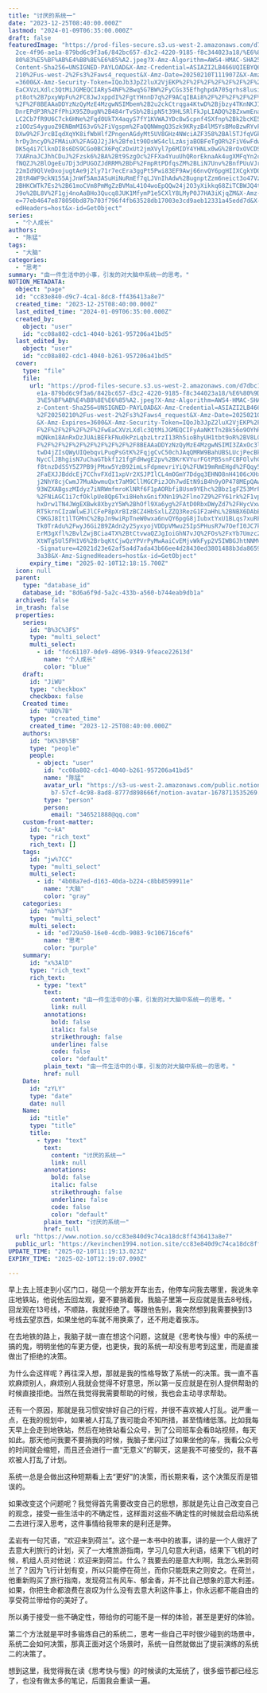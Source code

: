 ```yaml
---
title: "讨厌的系统一"
date: "2023-12-25T08:40:00.000Z"
lastmod: "2024-01-09T06:35:00.000Z"
draft: false
featuredImage: "https://prod-files-secure.s3.us-west-2.amazonaws.com/d7dbc101-8\
  2ce-4f96-ae1a-879bd6c9f3a6/842bc657-d3c2-4220-9185-f8c344023a18/%E6%80%9D%E8%\
  80%83%E5%BF%AB%E4%B8%8E%E6%85%A2.jpeg?X-Amz-Algorithm=AWS4-HMAC-SHA256&X-Amz-\
  Content-Sha256=UNSIGNED-PAYLOAD&X-Amz-Credential=ASIAZI2LB466UQIEBYQ6%2F20250\
  210%2Fus-west-2%2Fs3%2Faws4_request&X-Amz-Date=20250210T111907Z&X-Amz-Expires\
  =3600&X-Amz-Security-Token=IQoJb3JpZ2luX2VjEKP%2F%2F%2F%2F%2F%2F%2F%2F%2F%2Fw\
  EaCXVzLXdlc3QtMiJGMEQCIARyS4NF%2Bwq5G7BW%2FyCGs35EfhghpdA705qrhs8lusidAiAp91L\
  pt8ot%2B7pxyWpFu%2FC8JwJxppdI%2FgtYHnnD7q%2F9ACqIBAi8%2F%2F%2F%2F%2F%2F%2F%2F\
  %2F%2F8BEAAaDDYzNzQyMzE4MzgwNSIMbem%2B2u2ckCtrqga4KtwD%2Bjbzy4TKnNKJI6FQdQCxS\
  DnrEPdP3R%2FfPhiX95Z0ugN%2B484rTvSb%2BipN5t39HLSRlFkJpLIADQ%2BZxwmEna0zxk6RKW\
  LC2Cb7fR9U6C7ck6HNe%2Fqd0UkTX4aqyS7fY1KVWAJYDc8w5cpnf4SXfnp%2Bk2bcKE5w4H6bL8E\
  z1OOzS4yguoZ9ENBmMI63vG%2FiVgspm%2FaQQNWmgQ3Szk9KRyzB4lM5YsBMoBzwRYvFaK%2BIDg\
  DXw9%2FJrcBIqdXqYK8ifWbHlfZPngenAGdyMt5UV8GHz4NWciAZF358%2BAl5TJfqVGkMfEuvCV4\
  hrDy3ncyD%2FMAiuX%2FAGQJ2jJk%2Bfe1t90DsWS4clLzAsjaBOBFeTgOR%2FiV6wFdwDB7kj3lT\
  DK5q4i7ClknDI8s6DS9CGo0BCX6PqCzDxUt2jmXVyl7p6MIDY4YHNLx0wG%2BrOxOVCDShTGmiWQW\
  7XARnaJCJhhCDuJ%2Fzsk6%2BA%2Bt9SzgOc%2FFXa4YuuUhQRorEknaAk4ugXMFqYn2cyIm1BR4N\
  fNQZJ%2BlOgeEu7Dj3dPUGOZJdRRM%2BbF%2FmpRtPDfqsZM%2BLiN7Unv%2BnfPUuVJr5mj3fTSw\
  22mId9QlVeDxojugtAe9j2ly71r7ecEra3ggPt5Pwi83EF9Awj66nvQY6pgHIIXCgkYD0x6mqsOj%\
  2BtR4WF9ckN155AjJnWf5Am3ASuHiNuRmEf7qLJVnIhAdw%2BugnptZzm6neict3o47VzwTjrXIE%\
  2BHKCWTk7Es2%2B61moCVm8PmMgZzBVMaL41O4woEpQQw24j2O3yXikkq68ZiTCBWJQ4tcFLVDhO9\
  J9o%2BL8V%2F1gj4noAaBHo3Qucq8JUK1MfymP1e5CXlY8LMyP0J7HA3iKjqZM&X-Amz-Signatur\
  e=77eb4647e878050bd87b703f796f4fb63528db17003e3cd9aeb12331a45edd7d&X-Amz-Sign\
  edHeaders=host&x-id=GetObject"
series:
  - "个人成长"
authors:
  - "陈猛"
tags:
  - "大脑"
categories:
  - "思考"
summary: "由一件生活中的小事，引发的对大脑中系统一的思考。"
NOTION_METADATA:
  object: "page"
  id: "cc83e840-d9c7-4ca1-8dc8-ff436413a8e7"
  created_time: "2023-12-25T08:40:00.000Z"
  last_edited_time: "2024-01-09T06:35:00.000Z"
  created_by:
    object: "user"
    id: "cc08a802-cdc1-4040-b261-957206a41bd5"
  last_edited_by:
    object: "user"
    id: "cc08a802-cdc1-4040-b261-957206a41bd5"
  cover:
    type: "file"
    file:
      url: "https://prod-files-secure.s3.us-west-2.amazonaws.com/d7dbc101-82ce-4f96-a\
        e1a-879bd6c9f3a6/842bc657-d3c2-4220-9185-f8c344023a18/%E6%80%9D%E8%80%8\
        3%E5%BF%AB%E4%B8%8E%E6%85%A2.jpeg?X-Amz-Algorithm=AWS4-HMAC-SHA256&X-Am\
        z-Content-Sha256=UNSIGNED-PAYLOAD&X-Amz-Credential=ASIAZI2LB466UBKXK7PM\
        %2F20250210%2Fus-west-2%2Fs3%2Faws4_request&X-Amz-Date=20250210T111815Z\
        &X-Amz-Expires=3600&X-Amz-Security-Token=IQoJb3JpZ2luX2VjEKP%2F%2F%2F%2\
        F%2F%2F%2F%2F%2F%2FwEaCXVzLXdlc3QtMiJGMEQCIFyAaNKtTn2Bk56o9OYhRE3yU4WWi\
        mQNkm18AnRxDzJUAiBEFkFNu0kPzLqbzLtrzI13Rh5ioBhyUH1tbt9oR%2BV8LCqIBAi8%2\
        F%2F%2F%2F%2F%2F%2F%2F%2F%2F8BEAAaDDYzNzQyMzE4MzgwNSIMI3ZAxOc3lt6eaqEtK\
        twD4jZIsQWyUIQebqvLPuqPsGtK%2FqjgCvC50chJAqQMRW9BahUBSLUcjPecBkhjMjvEWl\
        NycClJBhgisN7uChaGTbkf121fgFdHwgE2pv%2BKrKVYurFGtPB5snFCBFOlvhCM3ReFr4Y\
        f8tnzDdSSY5Z7PB9jPMxw5YzB92imLsFdpmevriYiQ%2FUW19mRmEHgd%2FQqy51NI2ozp%\
        2FaEXJJBddcEj7CChvFXdI1xpVr2XSJPIlCL4mOGmY7Ddgq3EHNO8nH4106cXHxa%2BkJ6Z\
        j2NhY8cjCwmJ7MuAbwmuQxt7aM9CllMGCPizJOh7wdEtN9iB4h9yOP478MEpQAwr4wU2PhE\
        93WZXABgszMIdyz7iNRWmfmroKlNRf6F1pAORbfi8Usm9YEhc%2Bbz1gFZ53MrFQdpmIjgj\
        %2FNiAGC1i7cfOklpUe8Qp6Txi8HehxGnifXNn19%2Flno7Z9%2FY61rk%2F1vpM6Pm8GVy\
        hxDrw1TN4JWgEXBwk8XbyzY5W%2BhOfl9Xa6yg%2FAtD0RbxDWyZd7%2FHycVxwudrK8w1S\
        RT5krnCIzaWlwEJlCFeP8pXrBIzBCZ4HbSxlLZZQ3RezG1F2aHhL%2BNBX6DAbEV79grsJc\
        C9KGJ8It1lTGMnC%2BpJn9wiRpTneW0wxa6nvQY6pgG8jIubxtYxU1BLqs7xuRFYp%2BNkJ\
        Tk0TrAdu%2FwyJ6Gi2B9ZAdn2y2SyxyojVDDpVMwu25IpSPHusR7w7OefI0JC7k6kiV8vPX\
        ErM3gXfl%2BvlZwjBCia4TX%2BtCtvwaQZJgIoiGhN7vJQ%2FOs%2FxYb7Umzc2eKeM4khr\
        XtWTg5Ul5FH1V6%2BrbqKtCjwQzYPVrPyMwAaiCvEMjvWkFyp2V5IWBGJhtNNMVET&X-Amz\
        -Signature=42021d23e62af5a4d7ada43b66ee4d28430ed3801488b3da8659fe43a1aa\
        3a38&X-Amz-SignedHeaders=host&x-id=GetObject"
      expiry_time: "2025-02-10T12:18:15.700Z"
  icon: null
  parent:
    type: "database_id"
    database_id: "8d6a6f9d-5a2c-433b-a560-b744eab9db1a"
  archived: false
  in_trash: false
  properties:
    series:
      id: "B%3C%3FS"
      type: "multi_select"
      multi_select:
        - id: "fdc61107-0de9-4896-9349-9feace22613d"
          name: "个人成长"
          color: "blue"
    draft:
      id: "JiWU"
      type: "checkbox"
      checkbox: false
    Created time:
      id: "UBQ%7B"
      type: "created_time"
      created_time: "2023-12-25T08:40:00.000Z"
    authors:
      id: "bK%3B%5B"
      type: "people"
      people:
        - object: "user"
          id: "cc08a802-cdc1-4040-b261-957206a41bd5"
          name: "陈猛"
          avatar_url: "https://s3-us-west-2.amazonaws.com/public.notion-static.com/775523\
            b7-57cf-4c98-8ad8-8777d898666f/notion-avatar-1678713535269.png"
          type: "person"
          person:
            email: "346521888@qq.com"
    custom-front-matter:
      id: "c~kA"
      type: "rich_text"
      rich_text: []
    tags:
      id: "jw%7CC"
      type: "multi_select"
      multi_select:
        - id: "4b08a7ed-d163-40da-b224-c8bb8599911e"
          name: "大脑"
          color: "gray"
    categories:
      id: "nbY%3F"
      type: "multi_select"
      multi_select:
        - id: "ed729a50-16e0-4cdb-9083-9c106716cef6"
          name: "思考"
          color: "purple"
    summary:
      id: "x%3AlD"
      type: "rich_text"
      rich_text:
        - type: "text"
          text:
            content: "由一件生活中的小事，引发的对大脑中系统一的思考。"
            link: null
          annotations:
            bold: false
            italic: false
            strikethrough: false
            underline: false
            code: false
            color: "default"
          plain_text: "由一件生活中的小事，引发的对大脑中系统一的思考。"
          href: null
    Date:
      id: "zYLY"
      type: "date"
      date: null
    Name:
      id: "title"
      type: "title"
      title:
        - type: "text"
          text:
            content: "讨厌的系统一"
            link: null
          annotations:
            bold: false
            italic: false
            strikethrough: false
            underline: false
            code: false
            color: "default"
          plain_text: "讨厌的系统一"
          href: null
  url: "https://www.notion.so/cc83e840d9c74ca18dc8ff436413a8e7"
  public_url: "https://kevinchen1994.notion.site/cc83e840d9c74ca18dc8ff436413a8e7"
UPDATE_TIME: "2025-02-10T11:19:13.023Z"
EXPIRY_TIME: "2025-02-10T12:19:07.090Z"

---
```

<link rel="stylesheet" href="https://cdn.jsdelivr.net/npm/katex@0.16.2/dist/katex.min.css" integrity="sha384-bYdxxUwYipFNohQlHt0bjN/LCpueqWz13HufFEV1SUatKs1cm4L6fFgCi1jT643X" crossorigin="anonymous">


早上去上班走到小区门口，碰见一个朋友开车出去，他停车问我去哪里，我说朱辛庄地铁站，他说他去回龙观，要不要捎着我，我脑子里第一反应就是我去8号线，回龙观在13号线，不顺路，我就拒绝了。等跟他告别，我突然想到我需要换到13号线去望京西，如果坐他的车就不用换乘了，还不用走着挨冻。


在去地铁的路上，我脑子就一直在想这个问题，这就是《思考快与慢》中的系统一搞的鬼，明明坐他的车更方便，也更快，我的系统一却没有思考到这里，而是直接做出了拒绝的决策。


为什么会这样呢？再往深入想，那就是我的性格导致了系统一的决策。我一直不喜欢麻烦别人，麻烦别人我就会觉得不好意思，所以第一反应就是在别人提供帮助的时候直接拒绝。当然在我觉得我需要帮助的时候，我也会主动寻求帮助。


还有一个原因，那就是我习惯安排好自己的行程，并很不喜欢被人打乱。说严重一点，在我的规划中，如果被人打乱了我可能会不知所措，甚至情绪低落。比如我每天早上会走到地铁站，然后在地铁站看公众号，到了公司班车会看B站视频，每天如此。那天他问我要不要捎我的时候，我脑子里闪过了如果坐他的车，我看公众号的时间就会缩短，而且还会进行一直“无意义”的聊天，这是我不可接受的，我不喜欢被人打乱了计划。


系统一总是会做出这种短期看上去“更好”的决策，而长期来看，这个决策反而是错误的。


如果改变这个问题呢？我觉得首先需要改变自己的思想，那就是先让自己改变自己的观念，接受一些生活中的不确定性，这样面对这些不确定性的时候就会启动系统二去进行深入思考，这件事情给我带来的是利还是弊。


孟岩有一句咒语，“欢迎来到荷兰”。这个是一本书中的故事，讲的是一个人做好了去意大利旅行的计划，买了一大堆旅游指南，学习几句意大利语，结果下飞机的时候，机组人员对他说：欢迎来到荷兰。什么？我要去的是意大利啊，我怎么来到荷兰了？因为飞行计划有变，所以只能停在荷兰，而你只能既来之则安之。在荷兰，他重新购买了旅行指南，发现荷兰有风车、郁金香，并不比自己想象的意大利差。如果，你把生命都浪费在哀叹为什么没有去意大利这件事上，你永远都不能自由的享受荷兰带给你的美好了。


所以勇于接受一些不确定性，带给你的可能不是一样的体验，甚至是更好的体验。


第二个方法就是平时多锻炼自己的系统二，思考一些自己平时很少碰到的场景中，系统二会如何决策，那真正面对这个场景时，系统一自然就做出了提前演练的系统二的决策了。


想到这里，我觉得我在读《思考快与慢》的时候读的太笼统了，很多细节都已经忘了，也没有做太多的笔记，后面我会重读一遍。

